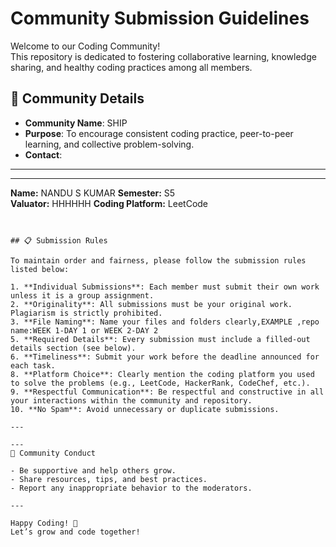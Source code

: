 # Community Submission Guidelines

Welcome to our Coding Community!  
This repository is dedicated to fostering collaborative learning, knowledge sharing, and healthy coding practices among all members.

## 📢 Community Details

- **Community Name**: SHIP
- **Purpose**: To encourage consistent coding practice, peer-to-peer learning, and collective problem-solving.
- **Contact**: 

---




---
**Name:** NANDU S KUMAR 
**Semester:** S5  
**Valuator:** HHHHHH 
**Coding Platform:** LeetCode 
```


## 📋 Submission Rules

To maintain order and fairness, please follow the submission rules listed below:

1. **Individual Submissions**: Each member must submit their own work unless it is a group assignment.
2. **Originality**: All submissions must be your original work. Plagiarism is strictly prohibited.
3. **File Naming**: Name your files and folders clearly,EXAMPLE ,repo name:WEEK 1-DAY 1 or WEEK 2-DAY 2
5. **Required Details**: Every submission must include a filled-out details section (see below).
6. **Timeliness**: Submit your work before the deadline announced for each task.
8. **Platform Choice**: Clearly mention the coding platform you used to solve the problems (e.g., LeetCode, HackerRank, CodeChef, etc.).
9. **Respectful Communication**: Be respectful and constructive in all your interactions within the community and repository.
10. **No Spam**: Avoid unnecessary or duplicate submissions.

---

---
🤝 Community Conduct

- Be supportive and help others grow.
- Share resources, tips, and best practices.
- Report any inappropriate behavior to the moderators.

---

Happy Coding! 🚀  
Let’s grow and code together!
